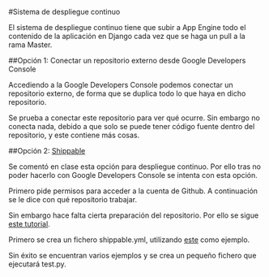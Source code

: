 #Sistema de despliegue continuo

El sistema de despliegue continuo tiene que subir a App Engine todo el contenido de la aplicación en Django cada vez que se haga un pull a la rama Master.

##Opción 1: Conectar un repositorio externo desde Google Developers Console

Accediendo a la Google Developers Console podemos conectar un repositorio externo, de forma que se duplica todo lo que haya en dicho repositorio.

Se prueba a conectar este repositorio para ver qué ocurre. Sin embargo no conecta nada, debido a que solo se puede tener código fuente dentro del repositorio, y este contiene más cosas.

##Opción 2: [Shippable](https://www.shippable.com/)

Se comentó en clase esta opción para despliegue continuo. Por ello tras no poder hacerlo con Google Developers Console se intenta con esta opción.

Primero pide permisos para acceder a la cuenta de Github. A continuación se le dice con qué repositorio trabajar.  

Sin embargo hace falta cierta preparación del repositorio. Por ello se sigue [este tutorial](http://docs.shippable.com/en/latest/start.html).

Primero se crea un fichero shippable.yml, utilizando [este](https://github.com/shippableSamples/sample-django-cloudsql-appengine/blob/master/shippable.yml) como ejemplo.

Sin éxito se encuentran varios ejemplos y se crea un pequeño fichero que ejecutará test.py.





